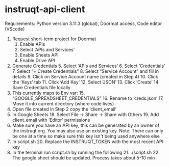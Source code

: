 # instruqt-api-client

Requirements: Python version 3.11.3 (global), Doormat access, Code editor (VScode)

1. Request short-term project for Doormat
    1. Enable APIs
    2. Select ‘APIs and Services’
    3. Enable Sheets API
    4. Enable Drive API
2. Generate Credentials
    5. Select ‘APIs and Services’
    6. Select ‘Credentials’
    7. Select “+ Create Credentials”
    8. Select “Service Account” and fill in details
    9. Click on Service Account name (created in Step 4)
    10. Click the ‘Keys’ tab
    11. Click ‘Add Key’
    12. Select ‘JSON’
    13. Click ‘Create’
    14. Save Credentials file locally
3. This currently maps to Env var:
    15. “GOOGLE_SPREADSHEET_CREDENTIALS”
    16. Rename to ‘creds.json’
    17. Move it into current directory (where code lives)
4. Open file created in Step 2 copy the ‘client_email’
5. In Google Sheets
    18. Select File -> Share -> Share with Others
    19. Add client_email with ‘Editor’ permissions
6. Make sure you have an API key, this can be generated by an owner of the instruqt org. You may also use an existing key. Note: There can only be one at a time so make sure this key isn't being used anywhere else
7. In script.sh
    20. Replace the INSTRUQT_TOKEN with the most recent API key
8. In the terminal run script.sh by running the following
    21. ./script.sh
    22. The google sheet should be updated. Process takes about 5-10 min